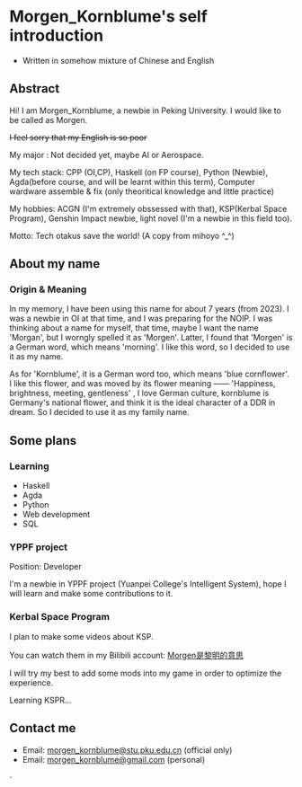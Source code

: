 # Morgen_Kornblume's self introduction

- Written in somehow mixture of Chinese and English

## Abstract

Hi! I am Morgen_Kornblume, a newbie in Peking University. I would like to be called as Morgen.

~~I feel sorry that my English is so poor~~

My major : Not decided yet, maybe AI or Aerospace.

My tech stack: CPP (OI,CP), Haskell (on FP course), Python (Newbie), Agda(before course, and will be learnt within this term), Computer wardware assemble & fix (only theoritical knowledge and little practice)

My hobbies: ACGN (I'm extremely obssessed with that), KSP(Kerbal Space Program), Genshin Impact newbie, light novel (I'm a newbie in this field too).

Motto: Tech otakus save the world! (A copy from mihoyo ^_^)

## About my name

### Origin & Meaning

In my memory, I have been using this name for about 7 years (from 2023). I was a newbie in OI at that time, and I was preparing for the NOIP. I was thinking about a name for myself, that time, maybe I want the name 'Morgan', but I worngly spelled it as 'Morgen'. Latter, I found that 'Morgen' is a German word, which means 'morning'. I like this word, so I decided to use it as my name.

As for 'Kornblume', it is a German word too, which means 'blue cornflower'. I like this flower, and was moved by its flower meaning —— 'Happiness, brightness, meeting, gentleness' , I love German culture, kornblume is Germany's national flower, and think it is the ideal character of a DDR in dream. So I decided to use it as my family name.


## Some plans


### Learning

- Haskell
- Agda
- Python
- Web development
- SQL

### YPPF project

Position: Developer

I'm a newbie in YPPF project (Yuanpei College's Intelligent System), hope I will learn and make some contributions to it.

### Kerbal Space Program

I plan to make some videos about KSP.

You can watch them in my Bilibili account: [Morgen是黎明的意思](https://space.bilibili.com/381971027)

I will try my best to add some mods into my game in order to optimize the experience.

Learning KSPR...

## Contact me

- Email: morgen_kornblume@stu.pku.edu.cn (official only)
- Email: morgen_kornblume@gmail.com (personal)

<!---
Morgen-Kornblume/Morgen-Kornblume is a ✨ special ✨ repository because its `README.md` (this file) appears on your GitHub profile.
You can click the Preview link to take a look at your changes.
--->
·

